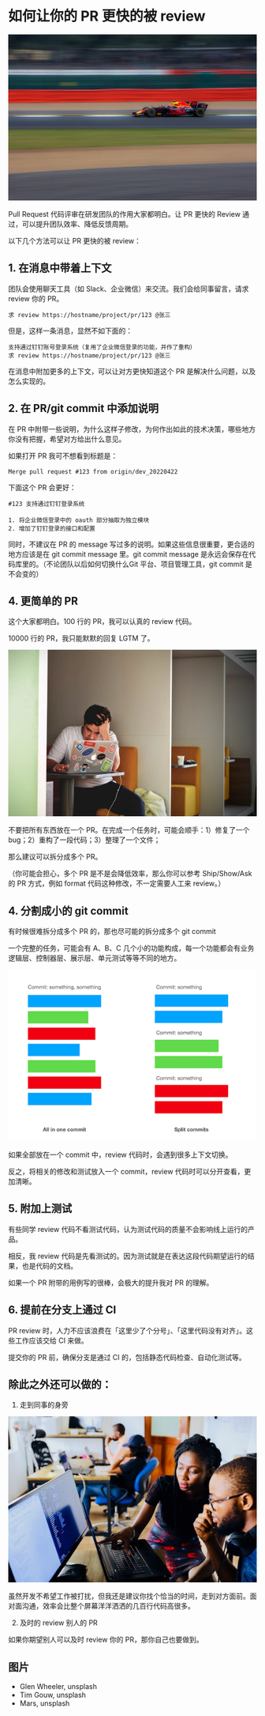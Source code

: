 # 如何让你的 PR 更快的被 review

[![fast](../../images/posts/2022/0421/glen-wheeler-gN3oQVVJDYo-unsplash_preview.jpeg)](../../images/posts/2022/0421/glen-wheeler-gN3oQVVJDYo-unsplash.jpeg)

Pull Request 代码评审在研发团队的作用大家都明白。让 PR 更快的 Review 通过，可以提升团队效率、降低反馈周期。

以下几个方法可以让 PR 更快的被 review：

## 1. 在消息中带着上下文

团队会使用聊天工具（如 Slack、企业微信）来交流。我们会给同事留言，请求 review 你的 PR。

```
求 review https://hostname/project/pr/123 @张三
```

但是，这样一条消息，显然不如下面的：

```
支持通过钉钉账号登录系统（复用了企业微信登录的功能，并作了重构）
求 review https://hostname/project/pr/123 @张三
```

在消息中附加更多的上下文，可以让对方更快知道这个 PR 是解决什么问题，以及怎么实现的。

## 2. 在 PR/git commit 中添加说明

在 PR 中附带一些说明，为什么这样子修改，为何作出如此的技术决策，哪些地方你没有把握，希望对方给出什么意见。

如果打开 PR 我可不想看到标题是：

```
Merge pull request #123 from origin/dev_20220422
```

下面这个 PR 会更好：

```
#123 支持通过钉钉登录系统

1. 将企业微信登录中的 oauth 部分抽取为独立模块
2. 增加了钉钉登录的接口和配置
```

同时，不建议在 PR 的 message 写过多的说明。如果这些信息很重要，更合适的地方应该是在 git commit message 里。git commit message 是永远会保存在代码库里的。（不论团队以后如何切换什么Git 平台、项目管理工具，git commit 是不会变的）

## 4. 更简单的 PR

这个大家都明白。100 行的 PR，我可以认真的 review 代码。

10000 行的 PR，我只能默默的回复 LGTM 了。

[![review the code](../../images/posts/2022/0421/tim-gouw-1K9T5YiZ2WU-unsplash_preview.jpeg)](../../images/posts/2022/0421/tim-gouw-1K9T5YiZ2WU-unsplash.jpeg)

不要把所有东西放在一个 PR。在完成一个任务时，可能会顺手：1）修复了一个 bug；2）重构了一段代码；3）整理了一个文件；

那么建议可以拆分成多个 PR。

（你可能会担心，多个 PR 是不是会降低效率，那么你可以参考 Ship/Show/Ask 的 PR 方式，例如 format 代码这种修改，不一定需要人工来 review。）

## 4. 分割成小的 git commit

有时候很难拆分成多个 PR 的，那也尽可能的拆分成多个 git commit

一个完整的任务，可能会有 A、B、C 几个小的功能构成，每一个功能都会有业务逻辑层、控制器层、展示层、单元测试等等不同的地方。

[![all in one commit vs split commits](../../images/posts/2022/0421/all-in-one-vs-split-commits_preview.png)](../../images/posts/2022/0421/all-in-one-vs-split-commits.png)

如果全部放在一个 commit 中，review 代码时，会遇到很多上下文切换。

反之，将相关的修改和测试放入一个 commit，review 代码时可以分开查看，更加清晰。

## 5. 附加上测试

有些同学 review 代码不看测试代码，认为测试代码的质量不会影响线上运行的产品。

相反，我 review 代码是先看测试的。因为测试就是在表达这段代码期望运行的结果，也是代码的文档。

如果一个 PR 附带的用例写的很棒，会极大的提升我对 PR 的理解。

## 6. 提前在分支上通过 CI

PR review 时，人力不应该浪费在「这里少了个分号」、「这里代码没有对齐」。这些工作应该交给 CI 来做。

提交你的 PR 前，确保分支是通过 CI 的，包括静态代码检查、自动化测试等。

## 除此之外还可以做的：

1. 走到同事的身旁

[![review the code](../../images/posts/2022/0421/mars-IgUR1iX0mqM-unsplash_preview.jpeg)](../../images/posts/2022/0421/mars-IgUR1iX0mqM-unsplash.jpeg)

虽然开发不希望工作被打扰，但我还是建议你找个恰当的时间，走到对方面前。面对面沟通，效率会比整个屏幕洋洋洒洒的几百行代码高很多。

2. 及时的 review 别人的 PR

如果你期望别人可以及时 review 你的 PR，那你自己也要做到。

## 图片

* Glen Wheeler, unsplash
* Tim Gouw, unsplash
* Mars, unsplash
